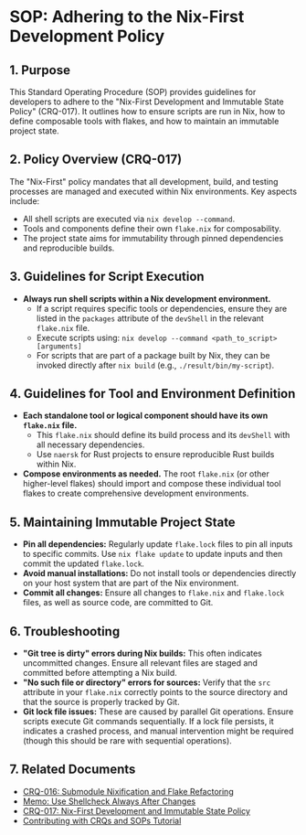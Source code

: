 # SOP: Adhering to the Nix-First Development Policy

## 1. Purpose

This Standard Operating Procedure (SOP) provides guidelines for developers to adhere to the "Nix-First Development and Immutable State Policy" (CRQ-017). It outlines how to ensure scripts are run in Nix, how to define composable tools with flakes, and how to maintain an immutable project state.

## 2. Policy Overview (CRQ-017)

The "Nix-First" policy mandates that all development, build, and testing processes are managed and executed within Nix environments. Key aspects include:
*   All shell scripts are executed via `nix develop --command`.
*   Tools and components define their own `flake.nix` for composability.
*   The project state aims for immutability through pinned dependencies and reproducible builds.

## 3. Guidelines for Script Execution

*   **Always run shell scripts within a Nix development environment.**
    *   If a script requires specific tools or dependencies, ensure they are listed in the `packages` attribute of the `devShell` in the relevant `flake.nix` file.
    *   Execute scripts using: `nix develop --command <path_to_script> [arguments]`
    *   For scripts that are part of a package built by Nix, they can be invoked directly after `nix build` (e.g., `./result/bin/my-script`).

## 4. Guidelines for Tool and Environment Definition

*   **Each standalone tool or logical component should have its own `flake.nix` file.**
    *   This `flake.nix` should define its build process and its `devShell` with all necessary dependencies.
    *   Use `naersk` for Rust projects to ensure reproducible Rust builds within Nix.
*   **Compose environments as needed.** The root `flake.nix` (or other higher-level flakes) should import and compose these individual tool flakes to create comprehensive development environments.

## 5. Maintaining Immutable Project State

*   **Pin all dependencies:** Regularly update `flake.lock` files to pin all inputs to specific commits. Use `nix flake update` to update inputs and then commit the updated `flake.lock`.
*   **Avoid manual installations:** Do not install tools or dependencies directly on your host system that are part of the Nix environment.
*   **Commit all changes:** Ensure all changes to `flake.nix` and `flake.lock` files, as well as source code, are committed to Git.

## 6. Troubleshooting

*   **"Git tree is dirty" errors during Nix builds:** This often indicates uncommitted changes. Ensure all relevant files are staged and committed before attempting a Nix build.
*   **"No such file or directory" errors for sources:** Verify that the `src` attribute in your `flake.nix` correctly points to the source directory and that the source is properly tracked by Git.
*   **Git lock file issues:** These are caused by parallel Git operations. Ensure scripts execute Git commands sequentially. If a lock file persists, it indicates a crashed process, and manual intervention might be required (though this should be rare with sequential operations).

## 7. Related Documents

*   [CRQ-016: Submodule Nixification and Flake Refactoring](docs/crqs/CRQ_016_Submodule_Nixification.md)
*   [Memo: Use Shellcheck Always After Changes](docs/memos/Shellcheck_Always_After_Changes.md)
*   [CRQ-017: Nix-First Development and Immutable State Policy](docs/crqs/CRQ_017_Nix_First_Development_and_Immutable_State_Policy.md)
*   [Contributing with CRQs and SOPs Tutorial](docs/tutorials/Contributing_with_CRQs_and_SOPs.md)
